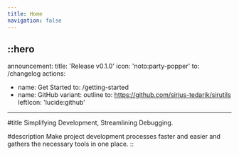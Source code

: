 ```yaml
---
title: Home
navigation: false
---
```


::hero
---
announcement:
  title: 'Release v0.1.0'
  icon: 'noto:party-popper'
  to: /changelog
actions:
  - name: Get Started
    to: /getting-started
  - name: GitHub
    variant: outline
    to: https://github.com/sirius-tedarik/sirutils
    leftIcon: 'lucide:github'
---

#title
Simplifying Development, Streamlining Debugging.

#description
Make project development processes faster and easier and gathers the necessary tools in one place.
::
